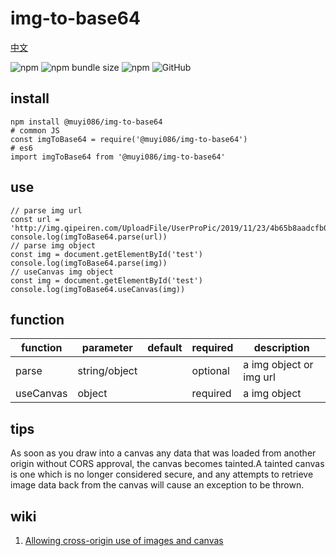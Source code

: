 # img-to-base64

[中文](https://github.com/MuYi086/npm_package/blob/master/@muyi086/img-to-base64/README-CN.md '中文')

![npm](https://img.shields.io/npm/v/@muyi086/img-to-base64) ![npm bundle size](https://img.shields.io/bundlephobia/min/@muyi086/img-to-base64) ![npm](https://img.shields.io/npm/dt/@muyi086/img-to-base64) ![GitHub](https://img.shields.io/github/license/MuYi086/npm_package)

## install
```SHELL
npm install @muyi086/img-to-base64
# common JS
const imgToBase64 = require('@muyi086/img-to-base64')
# es6
import imgToBase64 from '@muyi086/img-to-base64'
```

## use
```JS
// parse img url
const url = 'http://img.qipeiren.com/UploadFile/UserProPic/2019/11/23/4b65b8aadcfb0ac65a91.jpg'
console.log(imgToBase64.parse(url))
// parse img object
const img = document.getElementById('test')
console.log(imgToBase64.parse(img))
// useCanvas img object
const img = document.getElementById('test')
console.log(imgToBase64.useCanvas(img))
```

## function

function|parameter|default|required|description|
--|--|--|--|--|
parse|string/object||optional|a img object or img url|
useCanvas|object||required|a img object|


## tips
As soon as you draw into a canvas any data that was loaded from another origin without CORS approval, the canvas becomes tainted.A tainted canvas is one which is no longer considered secure, and any attempts to retrieve image data back from the canvas will cause an exception to be thrown.

## wiki
1. [Allowing cross-origin use of images and canvas](https://developer.mozilla.org/en-US/docs/Web/HTML/CORS_enabled_image 'Allowing cross-origin use of images and canvas')